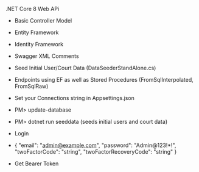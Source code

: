 .NET Core 8 Web APi
- Basic Controller Model 
- Entity Framework
- Identity Framework 
- Swagger XML Comments
- Seed Initial User/Court Data (DataSeederStandAlone.cs)
- Endpoints using EF as well as Stored Procedures (FromSqlInterpolated, FromSqlRaw)

- Set your Connections string in Appsettings.json
- PM> update-database
- PM> dotnet run seeddata (seeds initial users and court data)
- Login 

- {
"email": "admin@example.com",
  "password": "Admin@123!*!",
  "twoFactorCode": "string",
  "twoFactorRecoveryCode": "string"
}

- Get Bearer Token